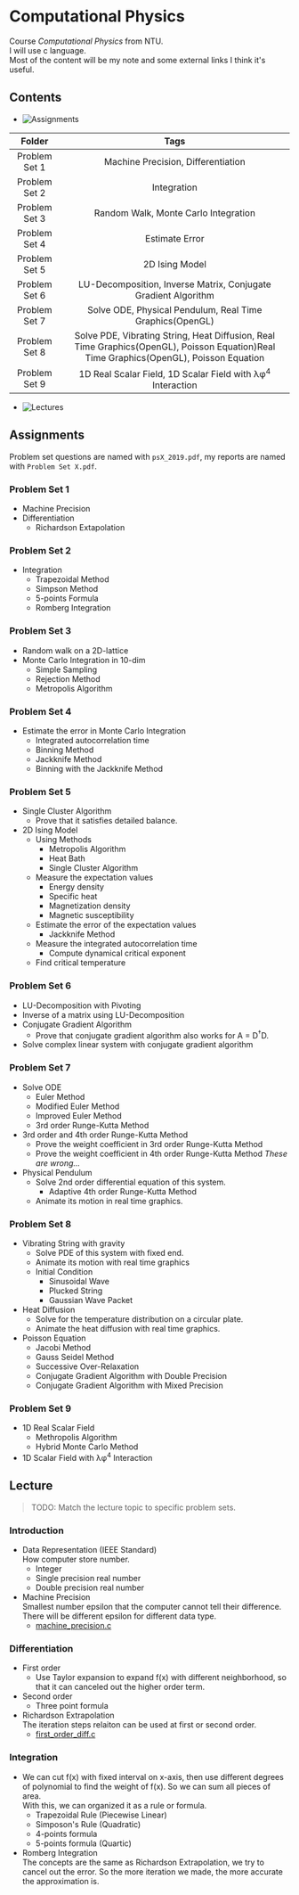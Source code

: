 # Computational Physics

Course _Computational Physics_ from NTU.</br>
I will use c language.</br>
Most of the content will be my note and some external links I think it's useful.

## Contents
* ![Assignments](https://github.com/cindytsai/Computational_Physics#assignments)

|     Folder    |                                                                  Tags                                                                  |
|:-------------:|:--------------------------------------------------------------------------------------------------------------------------------------:|
| Problem Set 1 |                                                   Machine Precision, Differentiation                                                   |
| Problem Set 2 |                                                               Integration                                                              |
| Problem Set 3 |                                                  Random Walk, Monte Carlo Integration                                                  |
| Problem Set 4 |                                                             Estimate Error                                                             |
| Problem Set 5 |                                                             2D Ising Model                                                             |
| Problem Set 6 |                                     LU-Decomposition, Inverse Matrix, Conjugate Gradient Algorithm                                     |
| Problem Set 7 |                                        Solve ODE, Physical Pendulum, Real Time Graphics(OpenGL)                                        |
| Problem Set 8 | Solve PDE, Vibrating String, Heat Diffusion, Real Time Graphics(OpenGL), Poisson Equation)Real Time Graphics(OpenGL), Poisson Equation |
| Problem Set 9 |                             1D Real Scalar Field, 1D Scalar Field with &#955;&#966;<sup>4</sup> Interaction                            |

* ![Lectures](https://github.com/cindytsai/Computational_Physics#lectures)

## Assignments

Problem set questions are named with `psX_2019.pdf`, my reports are named with `Problem Set X.pdf`.

### Problem Set 1
* Machine Precision
* Differentiation
  * Richardson Extapolation

### Problem Set 2
* Integration
  * Trapezoidal Method
  * Simpson Method
  * 5-points Formula
  * Romberg Integration

### Problem Set 3
* Random walk on a 2D-lattice
* Monte Carlo Integration in 10-dim
  * Simple Sampling
  * Rejection Method
  * Metropolis Algorithm

### Problem Set 4
* Estimate the error in Monte Carlo Integration
  * Integrated autocorrelation time
  * Binning Method
  * Jackknife Method
  * Binning with the Jackknife Method

### Problem Set 5
* Single Cluster Algorithm
  * Prove that it satisfies detailed balance.
* 2D Ising Model
  * Using Methods
    * Metropolis Algorithm
    * Heat Bath
    * Single Cluster Algorithm
  * Measure the expectation values
    * Energy density 
    * Specific heat
    * Magnetization density
    * Magnetic susceptibility
  * Estimate the error of the expectation values
    * Jackknife Method
  * Measure the integrated autocorrelation time
    * Compute dynamical critical exponent
  * Find critical temperature

### Problem Set 6
* LU-Decomposition with Pivoting
* Inverse of a matrix using LU-Decomposition
* Conjugate Gradient Algorithm
  * Prove that conjugate gradient algorithm also works for A = D<sup>&#8224;</sup>D.
* Solve complex linear system with conjugate gradient algorithm

### Problem Set 7
* Solve ODE
  * Euler Method
  * Modified Euler Method
  * Improved Euler Method
  * 3rd order Runge-Kutta Method
* 3rd order and 4th order Runge-Kutta Method
  * Prove the weight coefficient in 3rd order Runge-Kutta Method
  * Prove the weight coefficient in 4th order Runge-Kutta Method
  _These are wrong..._
* Physical Pendulum
  * Solve 2nd order differential equation of this system.
    * Adaptive 4th order Runge-Kutta Method
  * Animate its motion in real time graphics.

### Problem Set 8
* Vibrating String with gravity
  * Solve PDE of this system with fixed end.
  * Animate its motion with real time graphics
  * Initial Condition
    * Sinusoidal Wave
    * Plucked String
    * Gaussian Wave Packet
* Heat Diffusion
  * Solve for the temperature distribution on a circular plate.
  * Animate the heat diffusion with real time graphics.
* Poisson Equation
  * Jacobi Method
  * Gauss Seidel Method
  * Successive Over-Relaxation
  * Conjugate Gradient Algorithm with Double Precision
  * Conjugate Gradient Algorithm with Mixed Precision

### Problem Set 9
* 1D Real Scalar Field
  * Methropolis Algorithm
  * Hybrid Monte Carlo Method
* 1D Scalar Field with &#955;&#966;<sup>4</sup> Interaction

## Lecture
> TODO: Match the lecture topic to specific problem sets.

### Introduction
* Data Representation (IEEE Standard)</br>
How computer store number.
  * Integer
  * Single precision real number
  * Double precision real number
* Machine Precision </br>
Smallest number epsilon that the computer cannot tell their difference. There will be different epsilon for different data type.
  * [machine_precision.c](/Introduction/machine_precision.c)

### Differentiation
* First order
  * Use Taylor expansion to expand f(x) with different neighborhood, so that it can canceled out the higher order term.
* Second order
  * Three point formula
* Richardson Extrapolation </br>
The iteration steps relaiton can be used at first or second order.
  * [first_order_diff.c](/Differentiation/first_order_diff.c)

### Integration
* We can cut f(x) with fixed interval on x-axis, then use different degrees of polynomial to find the weight of f(x). So we can sum all pieces of area.</br>
With this, we can organized it as a rule or formula.
  * Trapezoidal Rule (Piecewise Linear)
  * Simposon's Rule (Quadratic)
  * 4-points formula
  * 5-points formula (Quartic)
* Romberg Integration </br>
The concepts are the same as Richardson Extrapolation, we try to cancel out the error. So the more iteration we made, the more accurate the approximation is.
